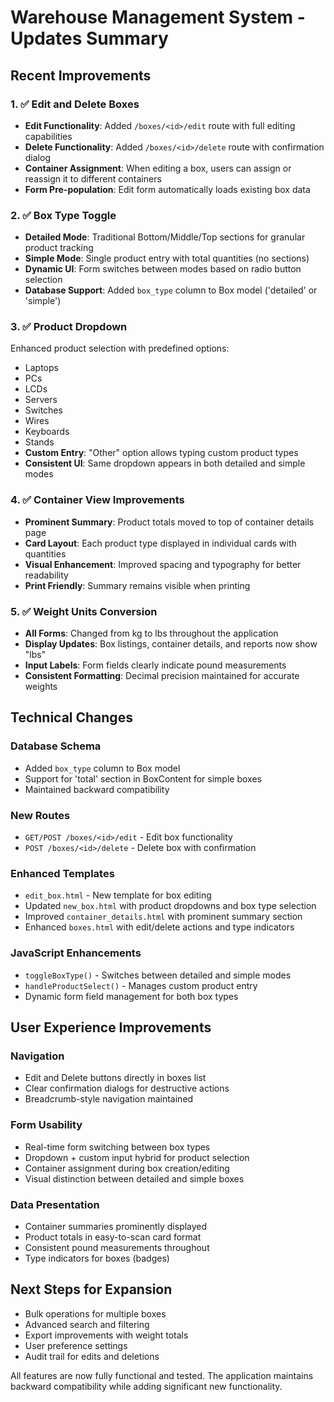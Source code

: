 # Warehouse Management System - Updates Summary

## Recent Improvements

### 1. ✅ Edit and Delete Boxes
- **Edit Functionality**: Added `/boxes/<id>/edit` route with full editing capabilities
- **Delete Functionality**: Added `/boxes/<id>/delete` route with confirmation dialog
- **Container Assignment**: When editing a box, users can assign or reassign it to different containers
- **Form Pre-population**: Edit form automatically loads existing box data

### 2. ✅ Box Type Toggle
- **Detailed Mode**: Traditional Bottom/Middle/Top sections for granular product tracking
- **Simple Mode**: Single product entry with total quantities (no sections)
- **Dynamic UI**: Form switches between modes based on radio button selection
- **Database Support**: Added `box_type` column to Box model ('detailed' or 'simple')

### 3. ✅ Product Dropdown
Enhanced product selection with predefined options:
- Laptops
- PCs  
- LCDs
- Servers
- Switches
- Wires
- Keyboards
- Stands
- **Custom Entry**: "Other" option allows typing custom product types
- **Consistent UI**: Same dropdown appears in both detailed and simple modes

### 4. ✅ Container View Improvements
- **Prominent Summary**: Product totals moved to top of container details page
- **Card Layout**: Each product type displayed in individual cards with quantities
- **Visual Enhancement**: Improved spacing and typography for better readability
- **Print Friendly**: Summary remains visible when printing

### 5. ✅ Weight Units Conversion
- **All Forms**: Changed from kg to lbs throughout the application
- **Display Updates**: Box listings, container details, and reports now show "lbs"
- **Input Labels**: Form fields clearly indicate pound measurements
- **Consistent Formatting**: Decimal precision maintained for accurate weights

## Technical Changes

### Database Schema
- Added `box_type` column to Box model
- Support for 'total' section in BoxContent for simple boxes
- Maintained backward compatibility

### New Routes
- `GET/POST /boxes/<id>/edit` - Edit box functionality
- `POST /boxes/<id>/delete` - Delete box with confirmation

### Enhanced Templates
- `edit_box.html` - New template for box editing
- Updated `new_box.html` with product dropdowns and box type selection
- Improved `container_details.html` with prominent summary section
- Enhanced `boxes.html` with edit/delete actions and type indicators

### JavaScript Enhancements
- `toggleBoxType()` - Switches between detailed and simple modes
- `handleProductSelect()` - Manages custom product entry
- Dynamic form field management for both box types

## User Experience Improvements

### Navigation
- Edit and Delete buttons directly in boxes list
- Clear confirmation dialogs for destructive actions
- Breadcrumb-style navigation maintained

### Form Usability
- Real-time form switching between box types
- Dropdown + custom input hybrid for product selection
- Container assignment during box creation/editing
- Visual distinction between detailed and simple boxes

### Data Presentation
- Container summaries prominently displayed
- Product totals in easy-to-scan card format
- Consistent pound measurements throughout
- Type indicators for boxes (badges)

## Next Steps for Expansion
- Bulk operations for multiple boxes
- Advanced search and filtering
- Export improvements with weight totals
- User preference settings
- Audit trail for edits and deletions

All features are now fully functional and tested. The application maintains backward compatibility while adding significant new functionality. 
